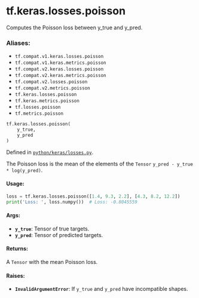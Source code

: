 <div itemscope itemtype="http://developers.google.com/ReferenceObject">
<meta itemprop="name" content="tf.keras.losses.poisson" />
<meta itemprop="path" content="Stable" />
</div>

# tf.keras.losses.poisson

Computes the Poisson loss between y_true and y_pred.

### Aliases:

* `tf.compat.v1.keras.losses.poisson`
* `tf.compat.v1.keras.metrics.poisson`
* `tf.compat.v2.keras.losses.poisson`
* `tf.compat.v2.keras.metrics.poisson`
* `tf.compat.v2.losses.poisson`
* `tf.compat.v2.metrics.poisson`
* `tf.keras.losses.poisson`
* `tf.keras.metrics.poisson`
* `tf.losses.poisson`
* `tf.metrics.poisson`

``` python
tf.keras.losses.poisson(
    y_true,
    y_pred
)
```



Defined in [`python/keras/losses.py`](/code/stable/tensorflow/python/keras/losses.py).

<!-- Placeholder for "Used in" -->

The Poisson loss is the mean of the elements of the `Tensor`
`y_pred - y_true * log(y_pred)`.

#### Usage:



```python
loss = tf.keras.losses.poisson([1.4, 9.3, 2.2], [4.3, 8.2, 12.2])
print('Loss: ', loss.numpy())  # Loss: -0.8045559
```

#### Args:


* <b>`y_true`</b>: Tensor of true targets.
* <b>`y_pred`</b>: Tensor of predicted targets.


#### Returns:

A `Tensor` with the mean Poisson loss.



#### Raises:


* <b>`InvalidArgumentError`</b>: If `y_true` and `y_pred` have incompatible shapes.
